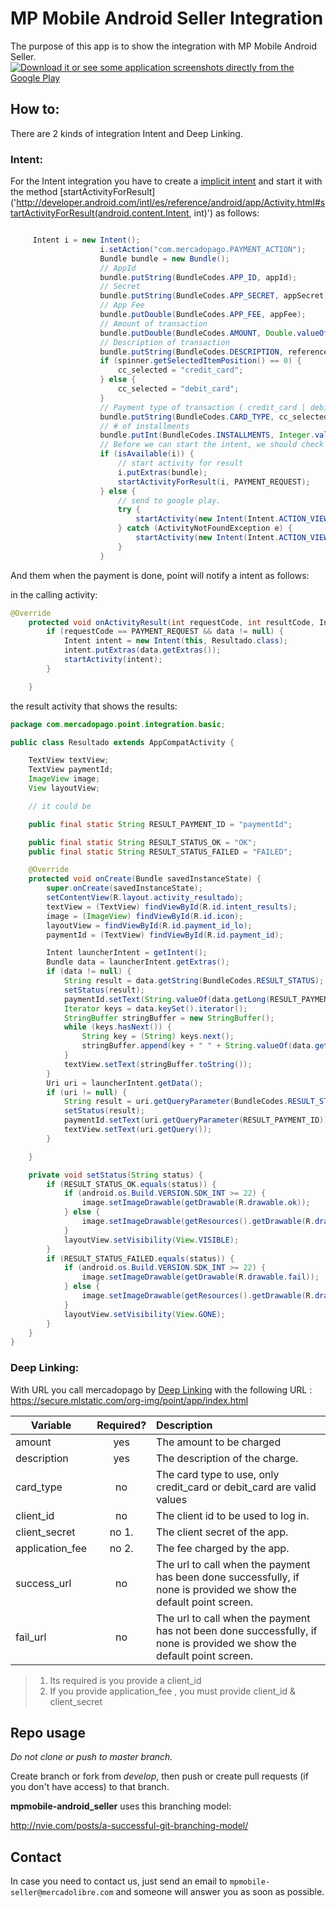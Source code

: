 
# MP Mobile Android Seller Integration

The purpose of this app is to show the integration with  MP Mobile Android Seller.
[![Download it or see some application screenshots directly from the Google Play](http://developer.android.com/images/brand/en_generic_rgb_wo_60.png "Download it or see some application screenshots directly from the Google Play")](https://play.google.com/store/apps/details?id=com.mercadopago.merchant)

## How to:

There are 2 kinds of integration Intent and Deep Linking.

### Intent:


For the Intent integration you have to create a [implicit intent](http://developer.android.com/intl/es/guide/components/intents-filters.html#ExampleSend) and start it with the method [startActivityForResult]('http://developer.android.com/intl/es/reference/android/app/Activity.html#startActivityForResult(android.content.Intent, int)') as follows:

```java

     Intent i = new Intent();
                    i.setAction("com.mercadopago.PAYMENT_ACTION");
                    Bundle bundle = new Bundle();
                    // AppId
                    bundle.putString(BundleCodes.APP_ID, appId);
                    // Secret
                    bundle.putString(BundleCodes.APP_SECRET, appSecret);
                    // App Fee
                    bundle.putDouble(BundleCodes.APP_FEE, appFee);
                    // Amount of transaction
                    bundle.putDouble(BundleCodes.AMOUNT, Double.valueOf(amount.getText().toString()));
                    // Description of transaction
                    bundle.putString(BundleCodes.DESCRIPTION, reference.getText().toString());
                    if (spinner.getSelectedItemPosition() == 0) {
                        cc_selected = "credit_card";
                    } else {
                        cc_selected = "debit_card";
                    }
                    // Payment type of transaction ( credit_card | debit_card  )
                    bundle.putString(BundleCodes.CARD_TYPE, cc_selected);
                    // # of installments
                    bundle.putInt(BundleCodes.INSTALLMENTS, Integer.valueOf(installments.getText().toString()));
                    // Before we can start the intent, we should check if this phone handle the intent?
                    if (isAvailable(i)) {
                        // start activity for result
                        i.putExtras(bundle);
                        startActivityForResult(i, PAYMENT_REQUEST);
                    } else {
                        // send to google play.
                        try {
                            startActivity(new Intent(Intent.ACTION_VIEW, Uri.parse("market://details?id=" + getPackageName())));
                        } catch (ActivityNotFoundException e) {
                            startActivity(new Intent(Intent.ACTION_VIEW, Uri.parse("http://play.google.com/store/apps/details?id=" + getPackageName())));
                        }
                    }

```

And them when the payment is done, point will notify a intent as follows:

in the calling activity:

```java
@Override
    protected void onActivityResult(int requestCode, int resultCode, Intent data) {
        if (requestCode == PAYMENT_REQUEST && data != null) {
            Intent intent = new Intent(this, Resultado.class);
            intent.putExtras(data.getExtras());
            startActivity(intent);
        }

    }
```

the result activity that shows the results:

```java
package com.mercadopago.point.integration.basic;

public class Resultado extends AppCompatActivity {

    TextView textView;
    TextView paymentId;
    ImageView image;
    View layoutView;

    // it could be

    public final static String RESULT_PAYMENT_ID = "paymentId";

    public final static String RESULT_STATUS_OK = "OK";
    public final static String RESULT_STATUS_FAILED = "FAILED";

    @Override
    protected void onCreate(Bundle savedInstanceState) {
        super.onCreate(savedInstanceState);
        setContentView(R.layout.activity_resultado);
        textView = (TextView) findViewById(R.id.intent_results);
        image = (ImageView) findViewById(R.id.icon);
        layoutView = findViewById(R.id.payment_id_lo);
        paymentId = (TextView) findViewById(R.id.payment_id);

        Intent launcherIntent = getIntent();
        Bundle data = launcherIntent.getExtras();
        if (data != null) {
            String result = data.getString(BundleCodes.RESULT_STATUS);
            setStatus(result);
            paymentId.setText(String.valueOf(data.getLong(RESULT_PAYMENT_ID)));
            Iterator keys = data.keySet().iterator();
            StringBuffer stringBuffer = new StringBuffer();
            while (keys.hasNext()) {
                String key = (String) keys.next();
                stringBuffer.append(key + " " + String.valueOf(data.get(key)));
            }
            textView.setText(stringBuffer.toString());
        }
        Uri uri = launcherIntent.getData();
        if (uri != null) {
            String result = uri.getQueryParameter(BundleCodes.RESULT_STATUS);
            setStatus(result);
            paymentId.setText(uri.getQueryParameter(RESULT_PAYMENT_ID));
            textView.setText(uri.getQuery());
        }

    }

    private void setStatus(String status) {
        if (RESULT_STATUS_OK.equals(status)) {
            if (android.os.Build.VERSION.SDK_INT >= 22) {
                image.setImageDrawable(getDrawable(R.drawable.ok));
            } else {
                image.setImageDrawable(getResources().getDrawable(R.drawable.ok));
            }
            layoutView.setVisibility(View.VISIBLE);
        }
        if (RESULT_STATUS_FAILED.equals(status)) {
            if (android.os.Build.VERSION.SDK_INT >= 22) {
                image.setImageDrawable(getDrawable(R.drawable.fail));
            } else {
                image.setImageDrawable(getResources().getDrawable(R.drawable.fail));
            }
            layoutView.setVisibility(View.GONE);
        }
    }
}

```
### Deep Linking:

With URL you call mercadopago by [Deep Linking](http://developer.android.com/intl/es/training/app-indexing/deep-linking.html) 
with the following URL :  https://secure.mlstatic.com/org-img/point/app/index.html  

|   Variable    |   Required?   | Description  |
| ------------- |:-------------:| :------------|
| amount        | yes           | The amount to be charged        |
| description   | yes           | The description of the charge.  |
| card_type     | no            | The card type to use, only credit_card or debit_card are valid values |
| client_id     | no            | The client id to be used to log in. |
| client_secret  | no 1.         | The client secret of the app. |
| application_fee | no 2.          | The fee charged by the app. |
| success_url     | no          | The url to call when the payment has been done successfully, if none is provided we show the default point screen.  |
| fail_url     | no          | The url to call when the payment has not been done successfully, if none is provided we show the default point screen. |

> 1. Its required is you provide a client_id
> 2. If you provide application_fee , you must provide client_id & client_secret


## Repo usage
*Do not clone or push to master branch.*

Create branch or fork from *develop*, then push or create pull requests (if you don't have access) to that branch.

**mpmobile-android_seller** uses this branching model:

http://nvie.com/posts/a-successful-git-branching-model/

## Contact

In case you need to contact us, just send an email to `mpmobile-seller@mercadolibre.com` and someone will answer you as soon as possible.
